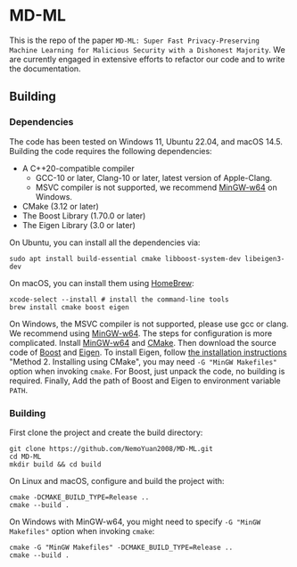 # MD-ML

This is the repo of the paper `MD-ML: Super Fast Privacy-Preserving Machine Learning for Malicious Security with a Dishonest Majority`.
We are currently engaged in extensive efforts to refactor our code and to write the documentation.

## Building

### Dependencies

The code has been tested on Windows 11, Ubuntu 22.04, and macOS 14.5. Building the code requires the following dependencies:

- A C++20-compatible compiler
  - GCC-10 or later, Clang-10 or later, latest version of Apple-Clang.
  - MSVC compiler is not supported, we recommend [MinGW-w64](https://www.mingw-w64.org/downloads/#mingw-builds) on Windows.
- CMake (3.12 or later)
- The Boost Library (1.70.0 or later)
- The Eigen Library (3.0 or later)

On Ubuntu, you can install all the dependencies via:

```shell
sudo apt install build-essential cmake libboost-system-dev libeigen3-dev
```

On macOS, you can install them using [HomeBrew](https://brew.sh):

```shell
xcode-select --install # install the command-line tools
brew install cmake boost eigen
```

On Windows, the MSVC compiler is not supported, please use gcc or clang. We recommend using [MinGW-w64](https://www.mingw-w64.org/downloads/#mingw-builds). The steps for configuration is more complicated. Install [MinGW-w64](https://www.mingw-w64.org/downloads/#mingw-builds) and [CMake](https://cmake.org). Then download the source code of [Boost](https://www.boost.org) and [Eigen](https://eigen.tuxfamily.org). To install Eigen, follow [the installation instructions](https://gitlab.com/libeigen/eigen/-/blob/master/INSTALL?ref_type=heads#L19) "Method 2. Installing using CMake", you may need `-G "MinGW Makefiles"` option when invoking `cmake`. For Boost, just unpack the code, no building is required. Finally, Add the path of Boost and Eigen to environment variable `PATH`.

### Building

First clone the project and create the build directory:

```shell
git clone https://github.com/NemoYuan2008/MD-ML.git
cd MD-ML
mkdir build && cd build
```

On Linux and macOS, configure and build the project with:

```shell
cmake -DCMAKE_BUILD_TYPE=Release ..
cmake --build .
```

On Windows with MinGW-w64, you might need to specify  `-G "MinGW Makefiles"` option when invoking `cmake`:

```shell
cmake -G "MinGW Makefiles" -DCMAKE_BUILD_TYPE=Release ..
cmake --build .
```
